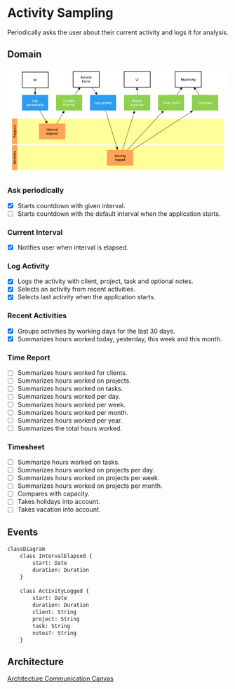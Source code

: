 # Activity Sampling

Periodically asks the user about their current activity and logs it for
analysis.

## Domain

![Domain](domain.png)

### Ask periodically

- [x] Starts countdown with given interval.
- [ ] Starts countdown with the default interval when the application starts.

### Current Interval

- [x] Notifies user when interval is elapsed.

### Log Activity

- [x] Logs the activity with client, project, task and optional notes.
- [x] Selects an activity from recent activities.
- [x] Selects last activity when the application starts.

### Recent Activities

- [x] Groups activities by working days for the last 30 days.
- [x] Summarizes hours worked today, yesterday, this week and this month.

### Time Report

- [ ] Summarizes hours worked for clients.
- [ ] Summarizes hours worked on projects.
- [ ] Summarizes hours worked on tasks.
- [ ] Summarizes hours worked per day.
- [ ] Summarizes hours worked per week.
- [ ] Summarizes hours worked per month.
- [ ] Summarizes hours worked per year.
- [ ] Summarizes the total hours worked.

### Timesheet

- [ ] Summarize hours worked on tasks.
- [ ] Summarizes hours worked on projects per day.
- [ ] Summarizes hours worked on projects per week.
- [ ] Summarizes hours worked on projects per month.
- [ ] Compares with capacity.
- [ ] Takes holidays into account.
- [ ] Takes vacation into account.

## Events

```mermaid
classDiagram
    class IntervalElapsed {
        start: Date
        duration: Duration
    }

    class ActivityLogged {
        start: Date
        duration: Duration
        client: String
        project: String
        task: String
        notes?: String
    }
```

## Architecture

[Architecture Communication Canvas](https://html-preview.github.io/?url=https://github.com/falkoschumann/activity-sampling-ts/blob/main/doc/acc.html)
